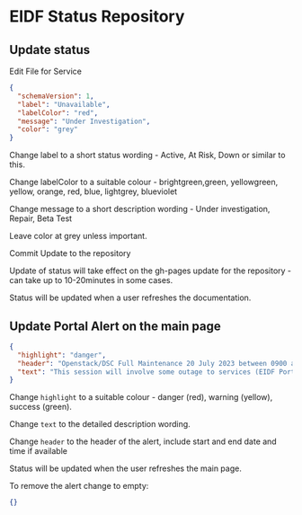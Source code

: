 # EIDF Status Repository

## Update status

Edit File for Service

```json
{
  "schemaVersion": 1,
  "label": "Unavailable",
  "labelColor": "red",
  "message": "Under Investigation",
  "color": "grey"
}
```

Change label to a short status wording - Active, At Risk, Down or similar to this.

Change labelColor to a suitable colour - brightgreen,green, yellowgreen, yellow, orange, red, blue, lightgrey, blueviolet

Change message to a short description wording - Under investigation, Repair, Beta Test

Leave color at grey unless important.

Commit Update to the repository

Update of status will take effect on the gh-pages update for the repository - can take up to 10-20minutes in some cases.

Status will be updated when a user refreshes the documentation.

## Update Portal Alert on the main page

```json
{
  "highlight": "danger",
  "header": "Openstack/DSC Full Maintenance 20 July 2023 between 0900 and 1700 BST",
  "text": "This session will involve some outage to services (EIDF Portal, SSH Gateway, Guacamole) as we apply necessary patches and upgrades to the service and underlying infrastructure. We do not envisage that VMs will stop during that time, but they may be inaccessible for the duration."
}
```

Change `highlight` to a suitable colour - danger (red), warning (yellow), success (green).

Change `text` to the detailed description wording.

Change `header` to the header of the alert, include start and end date and time if available

Status will be updated when the user refreshes the main page.

To remove the alert change to empty:
```json
{}
```
